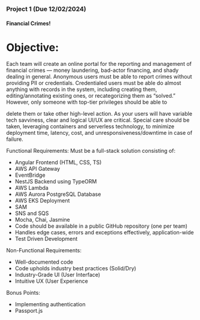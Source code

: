 ### Project 1 (Due 12/02/2024)

#### Financial Crimes!

# Objective:

Each team will create an online portal for the reporting and management of
financial crimes — money laundering, bad-actor financing, and shady dealing in
general. Anonymous users must be able to report crimes without providing PII or
credentials. Credentialed users must be able do almost anything with records in the
system, including creating them, editing/annotating existing ones, or recategorizing
them as “solved.” However, only someone with top-tier privileges should be able to

delete them or take other high-level action. As your users will have variable tech savviness, clear and logical UI/UX are critical. Special care should be taken, leveraging containers and serverless technology, to minimize deployment time, latency, cost, and unresponsiveness/downtime in case of failure.

Functional Requirements:
Must be a full-stack solution consisting of:

- Angular Frontend (HTML, CSS, TS)
- AWS API Gateway
- EventBridge
- NestJS Backend using TypeORM
- AWS Lambda
- AWS Aurora PostgreSQL Database
- AWS EKS Deployment
- SAM
- SNS and SQS
- Mocha, Chai, Jasmine
- Code should be available in a public GitHub repository (one per team)
- Handles edge cases, errors and exceptions effectively, application-wide
- Test Driven Development

Non-Functional Requirements:

- Well-documented code
- Code upholds industry best practices (Solid/Dry)
- Industry-Grade UI (User Interface)
- Intuitive UX (User Experience

Bonus Points:

- Implementing authentication
- Passport.js

